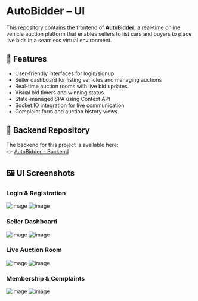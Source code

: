 # AutoBidder – UI

This repository contains the frontend of **AutoBidder**, a real-time online vehicle auction platform that enables sellers to list cars and buyers to place live bids in a seamless virtual environment.

## 🌟 Features
- User-friendly interfaces for login/signup
- Seller dashboard for listing vehicles and managing auctions
- Real-time auction rooms with live bid updates
- Visual bid timers and winning status
- State-managed SPA using Context API
- Socket.IO integration for live communication
- Complaint form and auction history views

## 🔗 Backend Repository
The backend for this project is available here:  
👉 [AutoBidder – Backend](https://github.com/M-Talha-Jabbar/AutoBidder-Backend)

## 🖼️ UI Screenshots
### Login & Registration
![image](https://github.com/user-attachments/assets/8b42a580-6f76-4420-bd57-f84d163b135e)
![image](https://github.com/user-attachments/assets/a9ace3f7-dc76-4aa0-9e64-bd52f828da72)

### Seller Dashboard
![image](https://github.com/user-attachments/assets/025e03a8-aaaf-4865-9908-f0dc1a4151c2)
![image](https://github.com/user-attachments/assets/983abac6-1a52-4686-852a-f67cff1d5b05)

### Live Auction Room
![image](https://github.com/user-attachments/assets/53d2aa4e-f028-4175-84db-2183a9284607)
![image](https://github.com/user-attachments/assets/d1b769ea-05e2-4fe7-8a79-502ee9f6af72)

### Membership & Complaints
![image](https://github.com/user-attachments/assets/3c7b092e-3689-49a0-8a8a-7bd081f6c4ea)
![image](https://github.com/user-attachments/assets/16df729b-1907-4954-83d3-3e990a3a35cb)
